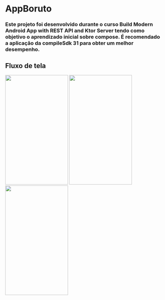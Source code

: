 # AppBoruto
### Este projeto foi desenvolvido durante o curso Build Modern Android App with REST API and Ktor Server tendo como objetivo o aprendizado inicial sobre compose. É recomendado a aplicação da compileSdk 31 para obter um melhor desempenho.

## Fluxo de tela
<p float= "left">
<img src="https://user-images.githubusercontent.com/103140224/179524411-097ad633-01dd-4c29-bf89-d189806cb7e0.png" width="200px" height="350px"/>
<img src="https://user-images.githubusercontent.com/103140224/179524350-babc400a-acd6-4ca8-9a01-a61f76e6ad80.png" width="200px" height="350px" />
<img src="https://user-images.githubusercontent.com/103140224/179524373-208aae0b-4b44-41c5-b832-7fe9dedab3ee.png" width="200px" height="350px" />
</p>

